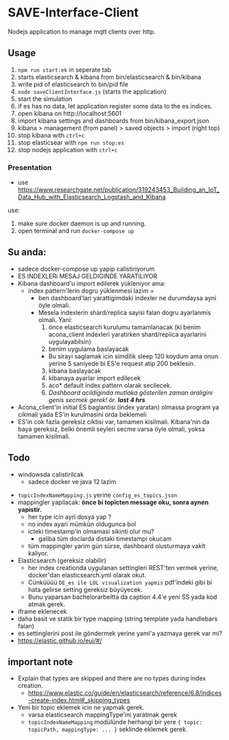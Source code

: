 # SAVE-Interface-Client

Nodejs application to manage mqtt clients over http.

## Usage

1. `npm run start:ek` in seperate tab
1. starts elasticsearch & kibana from bin/elasticsearch & bin/kibana
1. write pid of elasticsearch to bin/pid file
1. `node saveClientInterface.js` (starts the application)
1. start the simulation
1. if es has no data, let application register some data to the es indices.
1. open kibana on http://localhost:5601
1. import kibana settings and dashboards from bin/kibana_export.json
1. kibana > management (from panel) > saved objects > import (right top)
1. stop kibana with `ctrl+c`
1. stop elasticsear with `npm run stop:es`
1. stop nodejs application with `ctrl+c`

### Presentation

- use https://www.researchgate.net/publication/319243453_Building_an_IoT_Data_Hub_with_Elasticsearch_Logstash_and_Kibana

use:

1. make sure docker daemon is up and running.
2. open terminal and run `docker-compose up`

## Su anda:

- sadece docker-compose up yapip calistiriyorum
- ES INDEXLERi MESAJ GELDIGINDE YARATILIYOR
- Kibana dashboard'u import edilerek yükleniyor ama:
  - index pattern'lerin dogru yüklenmesi lazim =
    - ben dashboard'lari yarattigimdaki indexler ne durumdaysa ayni öyle olmali.
    - Mesela indexlerin shard/replica sayisi falan dogru ayarlanmis olmali. Yani:
      1. önce elasticsearch kurulumu tamamlanacak (ki benim acona_client indexleri yaratirken shard/replica ayarlarini uygulayabilsin)
      2. benim uygulama baslayacak
      - Bu sirayi saglamak icin simdilik sleep 120 koydum ama onun yerine 5 saniyede bi ES'e request atip 200 beklesin.
      3. kibana baslayacak
      4. kibanaya ayarlar import edilecek
      5. aco\* default index pattern olarak secilecek.
      6. _Dashboard acildiginda mutlaka gösterilen zaman araligini genis secmek gerek! ör. **last 4 hrs**_
- Acona_client'in initial ES baglantisi (index yaratan) olmassa program ya cikmali yada ES'in kurulmasini orda beklemeli
- ES'in cok fazla gereksiz ciktisi var, tamamen kisilmali. Kibana'nin da baya gereksiz, belki önemli seyleri secme varsa öyle olmali, yoksa tamamen kisilmali.

## Todo

- windowsda calistirilcak
  - sadece docker ve java 12 lazim

* `topicIndexNameMapping.js` yerine `config_es_topics.json`
* mappingler yapilacak: **önce bi topicten message oku, sonra aynen yapistir.**
  - her type icin ayri dosya yap ?
  - no index ayari mümkün oldugunca bol
  - icteki timestamp'in olmamasi sikinti olur mu?
    - galiba tüm doclarda distaki timestampi okucam
  - tüm mappingler yarim gün sürse, dashboard olusturmaya vakit kaliyor.
* Elasticsearch (gereksiz olabilir)
  - her index creationda uygulanan settingleri REST'ten vermek yerine, docker'dan elasticsearch.yml olarak okut.
  - Cünküüüü `DE_es ile LOL visualization yapmis` pdf'indeki gibi bi hata gelirse setting gereksiz büyüyecek.
  - Bunu yaparsan bachelorarbeitta da caption 4.4'e yeni SS yada kod atmak gerek.
* iframe eklenecek
* daha basit ve statik bir type mapping (string template yada handlebars falan)
* es settinglerini post ile göndermek yerine yaml'a yazmaya gerek var mi?
* https://elastic.github.io/eui/#/

## important note

- Explain that types are skipped and there are no types during index creation.
  - https://www.elastic.co/guide/en/elasticsearch/reference/6.8/indices-create-index.html#_skipping_types
- Yeni bir topic eklemek icin ne yapmak gerek.
  - varsa elasticsearch mappingType'ini yaratmak gerek
  - `topicIndexNameMapping` modülünde herhangi bir yere `{ topic: topicPath, mappingType: ... }` seklinde eklemek gerek.
